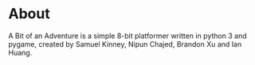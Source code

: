 # About
A Bit of an Adventure is a simple 8-bit platformer written in python 3 and pygame, created by Samuel Kinney, Nipun Chajed, Brandon Xu and Ian Huang.
